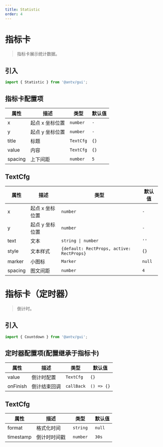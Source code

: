 ```yaml
---
title: Statistic
order: 4
---
```


# 指标卡

> 指标卡展示统计数据。

## 引入

```ts
import { Statistic } from '@antv/gui';
```

## 指标卡配置项

| **属性** | **描述**        | **类型**             | **默认值** |
| -------- | --------------- | -------------------- | ---------- |
| x        | 起点 x 坐标位置 | <code>number</code>  | `-`        |
| y        | 起点 y 坐标位置 | <code>number</code>  | `-`        |
| title    | 标题            | <code>TextCfg</code> | `{}`       |
| value    | 内容            | <code>TextCfg</code> | `{}`       |
| spacing  | 上下间距        | <code>number<code>   | `5`        |

## TextCfg

| **属性** | **描述**        | **类型**                                             | **默认值** |
| -------- | --------------- | ---------------------------------------------------- | ---------- |
| x        | 起点 x 坐标位置 | <code>number</code>                                  | `-`        |
| y        | 起点 y 坐标位置 | <code>number</code>                                  | `-`        |
| text     | 文本            | <code>string &#124; number</code>                    | `''`       |
| style    | 文本样式        | <code>{default: RectProps, active: RectProps}</code> | `{}`       |
| marker   | 小图标          | <code>Marker</code>                                  | `null`     |
| spacing  | 图文间距        | <code>number<code>                                   | `4`        |

# 指标卡（定时器）

> 倒计时。

## 引入

```ts
import { Countdown } from '@antv/gui';
```

## 定时器配置项(配置继承于指标卡)

| **属性** | **描述**     | **类型**              | **默认值** |
| -------- | ------------ | --------------------- | ---------- |
| value    | 倒计时配置   | <code>TextCfg</code>  | `{}`       |
| onFinish | 倒计结束回调 | <code>callBack</code> | `() => {}` |

## TextCfg

| **属性**  | **描述**     | **类型**             | **默认值** |
| --------- | ------------ | -------------------- | ---------- |
| format    | 格式化时间   | <code> string <code> | `null`     |
| timestamp | 倒计时时间戳 | <code> number <code> | `30s`      |

